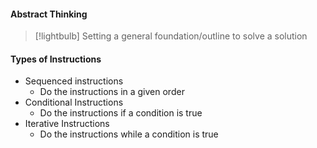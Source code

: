 #### Abstract Thinking
>[!lightbulb] Setting a general foundation/outline to solve a solution

#### Types of Instructions

- Sequenced instructions
	- Do the instructions in a given order
- Conditional Instructions
	- Do the instructions if a condition is true
- Iterative Instructions
	- Do the instructions while a condition is true
